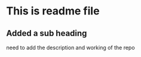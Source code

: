 # This is readme file

## Added a sub heading

need to add the description and working of the repo

